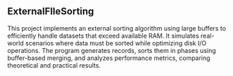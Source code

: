 ## ExternalFIleSorting
This project implements an external sorting algorithm using large buffers to efficiently handle datasets that exceed available RAM. 
It simulates real-world scenarios where data must be sorted while optimizing disk I/O operations. 
The program generates records, sorts them in phases using buffer-based merging, and analyzes performance metrics, comparing theoretical and practical results.
